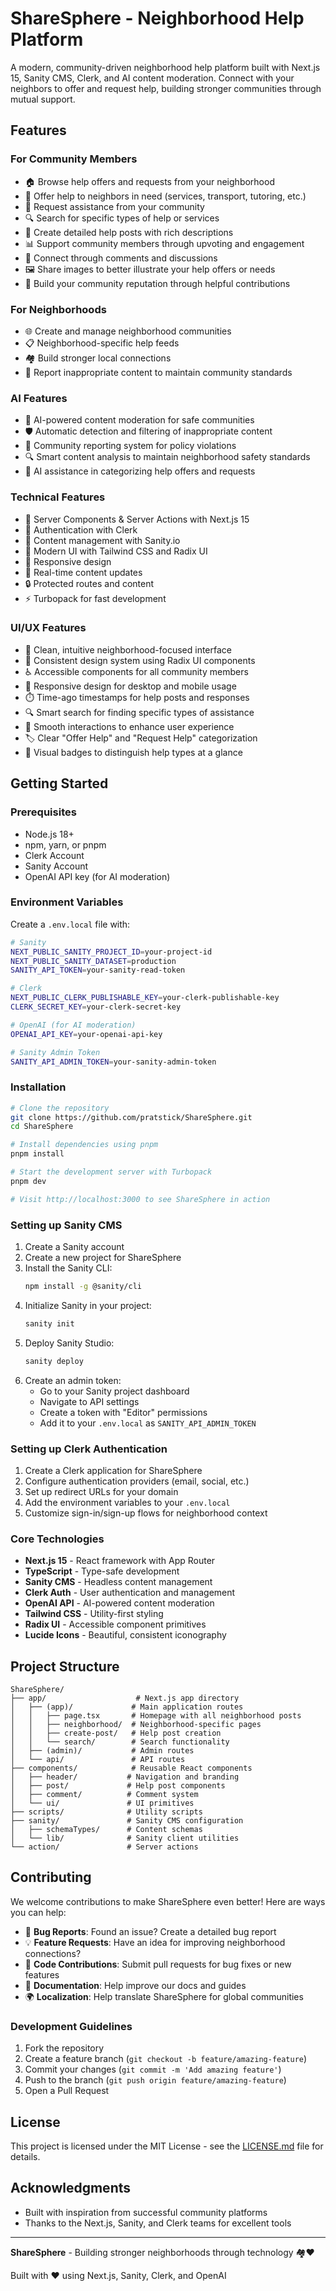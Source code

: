 # ShareSphere - Neighborhood Help Platform

A modern, community-driven neighborhood help platform built with Next.js 15, Sanity CMS, Clerk, and AI content moderation. Connect with your neighbors to offer and request help, building stronger communities through mutual support.

## Features

### For Community Members

- 🏠 Browse help offers and requests from your neighborhood
- 🤝 Offer help to neighbors in need (services, transport, tutoring, etc.)
- 🙏 Request assistance from your community
- 🔍 Search for specific types of help or services
- 📝 Create detailed help posts with rich descriptions
- 📊 Support community members through upvoting and engagement
- 💬 Connect through comments and discussions
- 🖼️ Share images to better illustrate your help offers or needs
- 👤 Build your community reputation through helpful contributions

### For Neighborhoods

- 🌐 Create and manage neighborhood communities
- 📋 Neighborhood-specific help feeds
- 🏘️ Build stronger local connections
- 🚫 Report inappropriate content to maintain community standards

### AI Features

- 🤖 AI-powered content moderation for safe communities
- 🛡️ Automatic detection and filtering of inappropriate content
- 🚩 Community reporting system for policy violations
- 🔍 Smart content analysis to maintain neighborhood safety standards
- 🤝 AI assistance in categorizing help offers and requests

### Technical Features

- 🚀 Server Components & Server Actions with Next.js 15
- 👤 Authentication with Clerk
- 📝 Content management with Sanity.io
- 🎨 Modern UI with Tailwind CSS and Radix UI
- 📱 Responsive design
- 🔄 Real-time content updates
- 🔒 Protected routes and content
- ⚡ Turbopack for fast development

### UI/UX Features

- 🎯 Clean, intuitive neighborhood-focused interface
- 🎨 Consistent design system using Radix UI components
- ♿ Accessible components for all community members
- 📱 Responsive design for desktop and mobile usage
- ⏱️ Time-ago timestamps for help posts and responses
- 🔍 Smart search for finding specific types of assistance
- 💫 Smooth interactions to enhance user experience
- 🏷️ Clear "Offer Help" and "Request Help" categorization
- 🎨 Visual badges to distinguish help types at a glance

## Getting Started

### Prerequisites

- Node.js 18+
- npm, yarn, or pnpm
- Clerk Account
- Sanity Account
- OpenAI API key (for AI moderation)

### Environment Variables

Create a `.env.local` file with:

```bash
# Sanity
NEXT_PUBLIC_SANITY_PROJECT_ID=your-project-id
NEXT_PUBLIC_SANITY_DATASET=production
SANITY_API_TOKEN=your-sanity-read-token

# Clerk
NEXT_PUBLIC_CLERK_PUBLISHABLE_KEY=your-clerk-publishable-key
CLERK_SECRET_KEY=your-clerk-secret-key

# OpenAI (for AI moderation)
OPENAI_API_KEY=your-openai-api-key

# Sanity Admin Token 
SANITY_API_ADMIN_TOKEN=your-sanity-admin-token
```

### Installation

```bash
# Clone the repository
git clone https://github.com/pratstick/ShareSphere.git
cd ShareSphere

# Install dependencies using pnpm
pnpm install

# Start the development server with Turbopack
pnpm dev

# Visit http://localhost:3000 to see ShareSphere in action
```

### Setting up Sanity CMS

1. Create a Sanity account
2. Create a new project for ShareSphere
3. Install the Sanity CLI:
   ```bash
   npm install -g @sanity/cli
   ```
4. Initialize Sanity in your project:
   ```bash
   sanity init
   ```
5. Deploy Sanity Studio:
   ```bash
   sanity deploy
   ```
6. Create an admin token:
   - Go to your Sanity project dashboard
   - Navigate to API settings
   - Create a token with "Editor" permissions
   - Add it to your `.env.local` as `SANITY_API_ADMIN_TOKEN`

### Setting up Clerk Authentication

1. Create a Clerk application for ShareSphere
2. Configure authentication providers (email, social, etc.)
3. Set up redirect URLs for your domain
4. Add the environment variables to your `.env.local`
5. Customize sign-in/sign-up flows for neighborhood context

### Core Technologies

- **Next.js 15** - React framework with App Router
- **TypeScript** - Type-safe development
- **Sanity CMS** - Headless content management
- **Clerk Auth** - User authentication and management
- **OpenAI API** - AI-powered content moderation
- **Tailwind CSS** - Utility-first styling
- **Radix UI** - Accessible component primitives
- **Lucide Icons** - Beautiful, consistent iconography

## Project Structure

```
ShareSphere/
├── app/                    # Next.js app directory
│   ├── (app)/             # Main application routes
│   │   ├── page.tsx       # Homepage with all neighborhood posts
│   │   ├── neighborhood/  # Neighborhood-specific pages
│   │   ├── create-post/   # Help post creation
│   │   └── search/        # Search functionality
│   ├── (admin)/           # Admin routes
│   └── api/               # API routes
├── components/            # Reusable React components
│   ├── header/           # Navigation and branding
│   ├── post/             # Help post components
│   ├── comment/          # Comment system
│   └── ui/               # UI primitives
├── scripts/              # Utility scripts
├── sanity/               # Sanity CMS configuration
│   ├── schemaTypes/      # Content schemas
│   └── lib/              # Sanity client utilities
└── action/               # Server actions
```

## Contributing

We welcome contributions to make ShareSphere even better! Here are ways you can help:

- 🐛 **Bug Reports**: Found an issue? Create a detailed bug report
- 💡 **Feature Requests**: Have an idea for improving neighborhood connections?
- 🔧 **Code Contributions**: Submit pull requests for bug fixes or new features
- 📖 **Documentation**: Help improve our docs and guides
- 🌍 **Localization**: Help translate ShareSphere for global communities

### Development Guidelines

1. Fork the repository
2. Create a feature branch (`git checkout -b feature/amazing-feature`)
3. Commit your changes (`git commit -m 'Add amazing feature'`)
4. Push to the branch (`git push origin feature/amazing-feature`)
5. Open a Pull Request

## License

This project is licensed under the MIT License - see the [LICENSE.md](LICENSE.md) file for details.

## Acknowledgments

- Built with inspiration from successful community platforms
- Thanks to the Next.js, Sanity, and Clerk teams for excellent tools

---

**ShareSphere** - Building stronger neighborhoods through technology 🏘️❤️

Built with ❤️ using Next.js, Sanity, Clerk, and OpenAI
